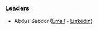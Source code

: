 ### Leaders
* Abdus Saboor ([Email](mailto:abdus@priv0.com) - [Linkedin](https://www.linkedin.com/in/abdussaboor/))
